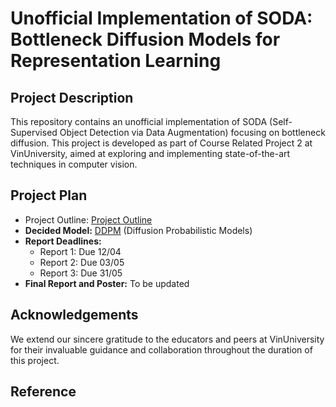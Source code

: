 # Unofficial Implementation of SODA: Bottleneck Diffusion Models for Representation Learning

## Project Description

This repository contains an unofficial implementation of SODA (Self-Supervised Object Detection via Data Augmentation) focusing on bottleneck diffusion. This project is developed as part of Course Related Project 2 at VinUniversity, aimed at exploring and implementing state-of-the-art techniques in computer vision.

## Project Plan

- Project Outline: [Project Outline](https://drive.google.com/file/d/1XEPZesWelomcW_q92IBqmLWCt34izL6R/view?usp=sharing)
- **Decided Model:** [DDPM](https://arxiv.org/abs/2006.11239) (Diffusion Probabilistic Models)
- **Report Deadlines:**
  - Report 1: Due 12/04
  - Report 2: Due 03/05
  - Report 3: Due 31/05
- **Final Report and Poster:** To be updated

## Acknowledgements

We extend our sincere gratitude to the educators and peers at VinUniversity for their invaluable guidance and collaboration throughout the duration of this project.

## Reference
